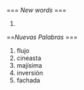 === *New words* ===

1. 

==*Nuevas Palabras* ===

1. flujo
2. cineasta
3. majísima
4. inversión
5. fachada
